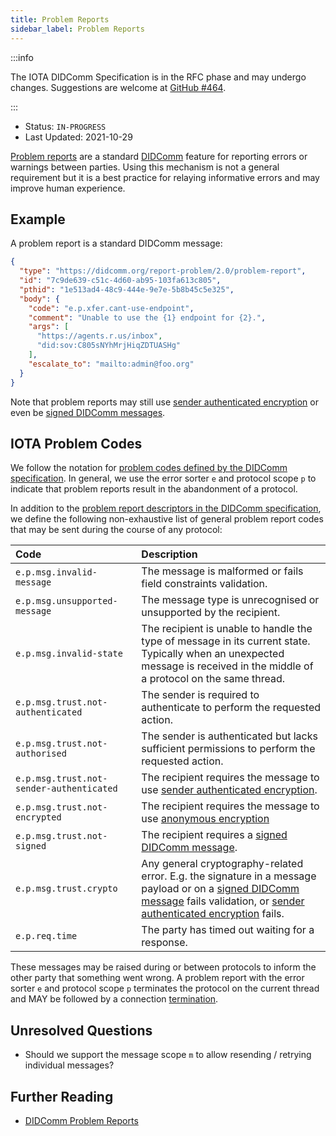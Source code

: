 ```yaml
---
title: Problem Reports
sidebar_label: Problem Reports
---
```


:::info

The IOTA DIDComm Specification is in the RFC phase and may undergo changes. Suggestions are welcome at [GitHub #464](https://github.com/iotaledger/identity.rs/discussions/464).

:::

- Status: `IN-PROGRESS`
- Last Updated: 2021-10-29

[Problem reports](https://identity.foundation/didcomm-messaging/spec/#problem-reports) are a standard [DIDComm](https://identity.foundation/didcomm-messaging/spec/) feature for reporting errors or warnings between parties. Using this mechanism is not a general requirement but it is a best practice for relaying informative errors and may improve human experience.

## Example

A problem report is a standard DIDComm message:

```json
{
  "type": "https://didcomm.org/report-problem/2.0/problem-report",
  "id": "7c9de639-c51c-4d60-ab95-103fa613c805",
  "pthid": "1e513ad4-48c9-444e-9e7e-5b8b45c5e325",
  "body": {
    "code": "e.p.xfer.cant-use-endpoint",
    "comment": "Unable to use the {1} endpoint for {2}.",
    "args": [
      "https://agents.r.us/inbox",
      "did:sov:C805sNYhMrjHiqZDTUASHg"
    ],
    "escalate_to": "mailto:admin@foo.org"
  }
}
```

Note that problem reports may still use [sender authenticated encryption](https://identity.foundation/didcomm-messaging/spec/#sender-authenticated-encryption) or even be [signed DIDComm messages](https://identity.foundation/didcomm-messaging/spec/#didcomm-signed-message).

## IOTA Problem Codes

We follow the notation for [problem codes defined by the DIDComm specification](https://github.com/decentralized-identity/didcomm-messaging/blob/84e5a7c66c87440d39e93df81e4440855273f987/docs/spec-files/problems.md#problem-codes). In general, we use the error sorter `e` and protocol scope `p` to indicate that problem reports result in the abandonment of a protocol. 

In addition to the [problem report descriptors in the DIDComm specification](https://github.com/decentralized-identity/didcomm-messaging/blob/84e5a7c66c87440d39e93df81e4440855273f987/docs/spec-files/problems.md#descriptors), we define the following non-exhaustive list of general problem report codes that may be sent during the course of any protocol:

| Code | Description |
| :--- | :--- |
| `e.p.msg.invalid-message` | The message is malformed or fails field constraints validation. |
| `e.p.msg.unsupported-message` | The message type is unrecognised or unsupported by the recipient. |
| `e.p.msg.invalid-state` | The recipient is unable to handle the type of message in its current state. Typically when an unexpected message is received in the middle of a protocol on the same thread. |
| `e.p.msg.trust.not-authenticated` | The sender is required to authenticate to perform the requested action. | 
| `e.p.msg.trust.not-authorised` | The sender is authenticated but lacks sufficient permissions to perform the requested action. | 
| `e.p.msg.trust.not-sender-authenticated` | The recipient requires the message to use [sender authenticated encryption](https://identity.foundation/didcomm-messaging/spec/#sender-authenticated-encryption). | 
| `e.p.msg.trust.not-encrypted` | The recipient requires the message to use [anonymous encryption](https://identity.foundation/didcomm-messaging/spec/#anonymous-encryption) | 
| `e.p.msg.trust.not-signed` | The recipient requires a [signed DIDComm message](https://identity.foundation/didcomm-messaging/spec/#didcomm-signed-message). | 
| `e.p.msg.trust.crypto` | Any general cryptography-related error. E.g. the signature in a message payload or on a [signed DIDComm message](https://identity.foundation/didcomm-messaging/spec/#didcomm-signed-message) fails validation, or [sender authenticated encryption](https://identity.foundation/didcomm-messaging/spec/#sender-authenticated-encryption) fails. |
| `e.p.req.time` | The party has timed out waiting for a response. |

These messages may be raised during or between protocols to inform the other party that something went wrong. A problem report with the error sorter `e` and protocol scope `p` terminates the protocol on the current thread and MAY be followed by a connection [termination](../protocols/termination).

## Unresolved Questions
- Should we support the message scope `m` to allow resending / retrying individual messages?

## Further Reading

- [DIDComm Problem Reports](https://identity.foundation/didcomm-messaging/spec/#problem-reports)
